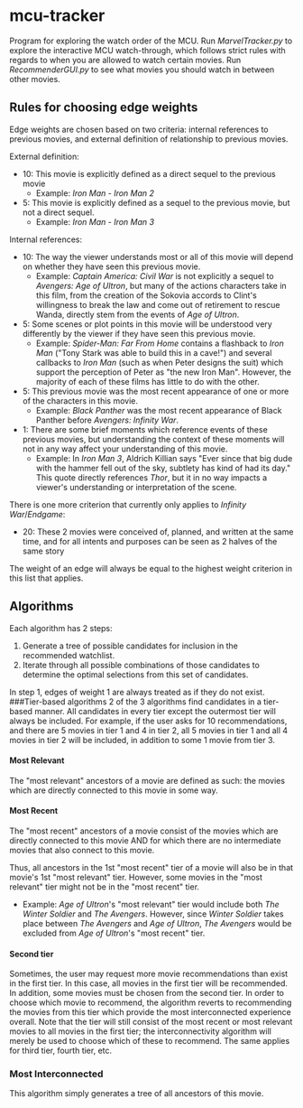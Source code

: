 # mcu-tracker
Program for exploring the watch order of the MCU.
Run _MarvelTracker.py_ to explore the interactive MCU watch-through, which follows strict rules with regards to when you 
are allowed to watch certain movies.
Run _RecommenderGUI.py_ to see what movies you should watch in between other movies.

## Rules for choosing edge weights
Edge weights are chosen based on two criteria: internal references to previous movies, and external definition of 
relationship to previous movies. 

External definition:
 * 10: This movie is explicitly defined as a direct sequel to the previous movie 
   * Example: _Iron Man_ - _Iron Man 2_
 * 5: This movie is explicitly defined as a sequel to the previous movie, but not a direct sequel.
   * Example: _Iron Man_ - _Iron Man 3_
 
Internal references:
 * 10: The way the viewer understands most or all of this movie will depend on whether they have seen this previous 
 movie.
   * Example: _Captain America: Civil War_ is not explicitly a sequel to _Avengers: Age of Ultron_, but many of the 
   actions characters take in this film, from the creation of the Sokovia accords to Clint's willingness to break the 
   law and come out of retirement to rescue Wanda, directly stem from the events of _Age of Ultron_.
 * 5: Some scenes or plot points in this movie will be understood very differently by the viewer if they have seen this 
 previous movie.
   * Example: _Spider-Man: Far From Home_ contains a flashback to _Iron Man_ ("Tony Stark was able to build this in a 
   cave!") and several callbacks to _Iron Man_ (such as when Peter designs the suit) which support the perception of 
   Peter as "the new Iron Man". However, the majority of each of these films has little to do with the other.
 * 5: This previous movie was the most recent appearance of one or more of the characters in this movie.
   * Example: _Black Panther_ was the most recent appearance of Black Panther before _Avengers: Infinity War_.
 * 1: There are some brief moments which reference events of these previous movies, but understanding the context
 of these moments will not in any way affect your understanding of this movie.
   * Example: In _Iron Man 3_, Aldrich Killian says "Ever since that big dude with the hammer fell out of the sky, 
   subtlety has kind of had its day." This quote directly references _Thor_, but it in no way impacts a viewer's 
   understanding or interpretation of the scene.
 
There is one more criterion that currently only applies to _Infinity War_/_Endgame_:
 
 * 20: These 2 movies were conceived of, planned, and written at the same time, and for all intents and purposes can be 
 seen as 2 halves of the same story
 
The weight of an edge will always be equal to the highest weight criterion in this list that applies.
 
## Algorithms
Each algorithm has 2 steps: 
 1. Generate a tree of possible candidates for inclusion in the recommended watchlist. 
 2. Iterate through all possible combinations of those candidates to determine the optimal selections from this set 
 of candidates. 
 
In step 1, edges of weight 1 are always treated as if they do not exist.
###Tier-based algorithms
2 of the 3 algorithms find candidates in a tier-based manner. All candidates in every tier except the outermost tier
will always be included. For example, if the user asks for 10 recommendations, and there are 5 movies in tier 1 and 4
in tier 2, all 5 movies in tier 1 and all 4 movies in tier 2 will be included, in addition to some 1 movie from tier 3.
#### Most Relevant
The "most relevant" ancestors of a movie are defined as such: the movies which are directly connected to this movie
in some way.

#### Most Recent
The "most recent" ancestors of a movie consist of the movies which are directly connected to this movie AND for which
there are no intermediate movies that also connect to this movie.

Thus, all ancestors in the 1st "most recent" tier of a movie will also be in that movie's 1st "most relevant" tier.
However, some movies in the "most relevant" tier might not be in the "most recent" tier.
 * Example: _Age of Ultron_'s "most relevant" tier would include both _The Winter Soldier_ and _The Avengers_. However,
 since _Winter Soldier_ takes place between _The Avengers_ and _Age of Ultron_, _The Avengers_ would be excluded from
 _Age of Ultron_'s "most recent" tier.
 
#### Second tier
Sometimes, the user may request more movie recommendations than exist in the first tier. In this case, all movies in
the first tier will be recommended. In addition, some movies must be chosen from the second tier. In order to choose 
which movie to recommend, the algorithm reverts to recommending the movies from this tier which provide the most
interconnected experience overall. Note that the tier will still consist of the most recent or most relevant movies 
to all movies in the first tier; the interconnectivity algorithm will merely be used to choose which of these to
recommend. The same applies for third tier, fourth tier, etc.
 
### Most Interconnected

This algorithm simply generates a tree of all ancestors of this movie.
